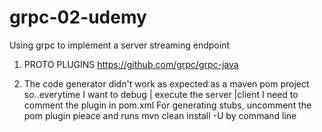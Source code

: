 # grpc-02-udemy
Using grpc to implement a server streaming endpoint

1) PROTO PLUGINS 
   https://github.com/grpc/grpc-java
   
2) The code generator didn't work as expected as a maven pom project so..everytime I want to debug | execute the server |client I 
   need to comment the plugin in pom.xml
   For generating stubs, uncomment the pom plugin pieace and runs mvn clean install -U by command line
